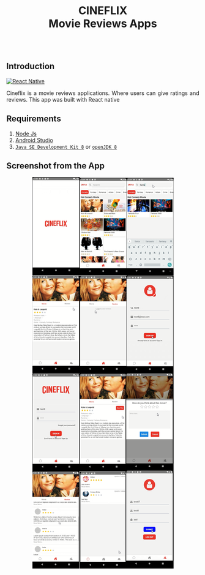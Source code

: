<h1 align='center'> CINEFLIX <br>Movie Reviews Apps</h1>

<br>
<br>

## Introduction

[![React Native](https://img.shields.io/badge/react%20native-v0.63.4-blue)](https://facebook.github.io/react-native/)

<p align='justify'>Cineflix is a movie reviews applications. Where users can give ratings and reviews. This app was built with React native

</p>

## Requirements

1. <a href="https://nodejs.org/en/download/">Node Js</a>
2. <a href="https://developer.android.com/studio">Android Studio<a/>
3. <a href="https://www.oracle.com/java/technologies/javase-jdk8-downloads.html">`Java SE Development Kit 8`<a/> or <a href="https://openjdk.java.net/install/">`openJDK 8`<a/>

## Screenshot from the App

<p align='center'>
  
  <img src="/src/assets/images/app.png">
</p>
